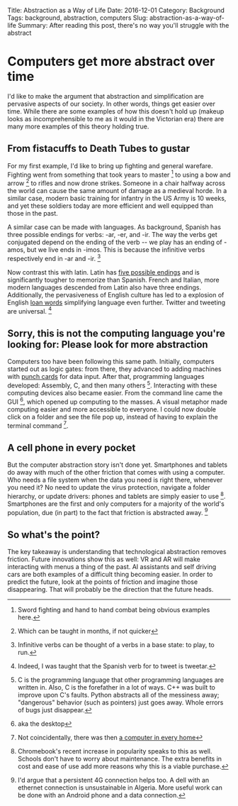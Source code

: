Title: Abstraction as a Way of Life 
Date: 2016-12-01
Category: Background
Tags: background, abstraction, computers
Slug: abstraction-as-a-way-of-life
Summary: After reading this post, there's no way you'll struggle with the abstract

# Computers get more abstract over time
I'd like to make the argument that abstraction and simplification are pervasive aspects of our society. In other words, things get easier over time. While there are some examples of how this doesn't hold up (makeup looks as incomprehensible to me as it would in the Victorian era) there are many more examples of this theory holding true. 
## From fistacuffs to Death Tubes to gustar 
For my first example, I'd like to bring up fighting and general warefare. Fighting went from something that took years to master [^1] to using a bow and arrow [^2] to rifles and now drone strikes. Someone in a chair halfway across the world can cause the same amount of damage as a medieval horde. In a similar case, modern basic training for infantry in the US Army is 10 weeks, and yet these soldiers today are more efficient and well equipped than those in the past. 

A similar case can be made with languages. As background, Spanish has three possible endings for verbs: -ar, -er, and -ir. The way the verbs get conjugated depend on the ending of the verb -- we play has an ending of -amos, but we live ends in -imos. This is because the infinitive verbs respectively end in -ar and -ir. [^3] 

Now contrast this with latin. Latin has [five possible endings](http://bencrowder.net/design/latin/conjugation-charts/ "Conjugation chart") and is significantly tougher to memorize than Spanish. French and Italian, more modern languages descended from Latin also have three endings. Additionally, the pervasiveness of English culture has led to a explosion of English [loan words](https://en.wikipedia.org/wiki/Loanword) simplifying language even further. Twitter and tweeting are universal. [^4]
## Sorry, this is not the computing language you're looking for: Please look for more abstraction
Computers too have been following this same path. Initially, computers started out as logic gates: from there, they advanced to adding machines with [punch cards](https://en.m.wikipedia.org/wiki/Computer_programming_in_the_punched_card_era) for data input. After that, programming languages developed: Assembly, C, and then many others [^5]. Interacting with these computing devices also became easier. From the command line came the GUI [^6], which opened up computing to the masses. A visual metaphor made computing easier and more accessible to everyone. I could now double click on a folder and see the file pop up, instead of having to explain the terminal command [^7].
## A cell phone in every pocket
But the computer abstraction story isn't done yet. Smartphones and tablets do away with much of the other friction that comes with using a computer. Who needs a file system when the data you need is right there, whenever you need it? No need to update the virus protection, navigate a folder hierarchy, or update drivers: phones and tablets are simply easier to use [^8]. Smartphones are the first and only computers for a majority of the world's population, due (in part) to the fact that friction is abstracted away. [^9]
## So what's the point? 
The key takeaway is understanding that technological abstraction removes friction. Future innovations show this as well: VR and AR will make interacting with menus a thing of the past. AI assistants and self driving cars are both examples of a difficult thing becoming easier. In order to predict the future, look at the points of friction and imagine those disappearing. That will probably be the direction that the future heads.

[^1]:	Sword fighting and hand to hand combat being obvious examples here.

[^2]:	Which can be taught in months, if not quicker

[^3]:	Infinitive verbs can be thought of a verbs in a base state: to play, to run. 

[^4]:	Indeed, I was taught that the Spanish verb for to tweet is tweetar. 

[^5]:	C is the programming language that other programming languages are written in. Also, C is the forefather in a lot of ways. C++  was built to improve upon C's faults. Python abstracts all of the messiness away; "dangerous" behavior (such as pointers) just goes away. Whole errors of bugs just disappear.

[^6]:	aka the desktop

[^7]:	Not coincidentally, there was then [a computer in every home](http://www.telegraph.co.uk/technology/3357701/Bill-Gatess-dream-A-computer-in-every-home.html)

[^8]:	Chromebook's recent increase in popularity speaks to this as well. Schools don't have to worry about maintenance. The extra benefits in cost and ease of use add more reasons why this is a viable purchase.

[^9]:	I'd argue that a persistent 4G connection helps too. A dell with an ethernet connection is unsustainable in Algeria. More useful work can be done with an Android phone and a data connection. 